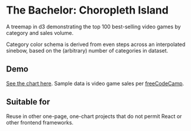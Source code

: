 # The Bachelor: Choropleth Island
A treemap in d3 demonstrating the top 100 best-selling video games by category and sales volume.

Category color schema is derived from even steps across an interpolated sinebow, based on the (arbitrary) number of categories in dataset. 

## Demo
[See the chart here](https://matthieupierce.github.io/treemap-wii-map). Sample data is video game sales per [freeCodeCamp](https://cdn.freecodecamp.org/testable-projects-fcc/data/tree_map/video-game-sales-data.json).

## Suitable for
Reuse in other one-page, one-chart projects that do not permit React or other frontend frameworks.

